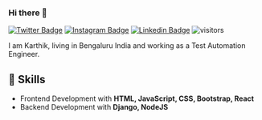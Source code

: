 ### Hi there 👋

[![Twitter Badge](https://img.shields.io/badge/-@eckarthik-1ca0f1??style=flat-square&logo=twitter&labelColor=1ca0f1&logoColor=white)](https://twitter.com/eckarthik) [![Instagram Badge](https://img.shields.io/badge/-@eckarthik-ff7979??style=flat-square&logo=instagram&labelColor=ff7979&logoColor=white)](https://instagram.com/eckarthik) [![Linkedin Badge](https://img.shields.io/badge/-eckarthik-blue?style=flat-square&logo=Linkedin&logoColor=white&link=https://www.linkedin.com/in/arghya-guha-41275b1a0/)](https://www.linkedin.com/in/karthik-e-c-0207476a/) 
![visitors](https://visitor-badge.laobi.icu/badge?page_id=eckarthik.eckarthik)


I am Karthik, living in Bengaluru India and working as a Test Automation Engineer.

## 🎯  Skills
 - Frontend Development with **HTML, JavaScript, CSS, Bootstrap, React**
 - Backend Development with **Django, NodeJS**
